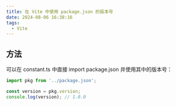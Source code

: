 ```yaml
---
title: 在 Vite 中使用 package.json 的版本号
date: 2024-08-06 16:38:16
tags:
  - Vite
---
```


## 方法

可以在 constant.ts 中直接 import package.json 并使用其中的版本号：

```javascript
import pkg from '../package.json';

const version = pkg.version;
console.log(version); // 1.0.0
```
